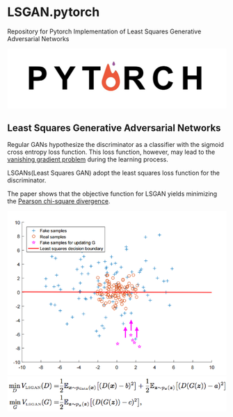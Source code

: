# LSGAN.pytorch
Repository for Pytorch Implementation of Least Squares Generative Adversarial Networks

![alt_tag](./imgs/pytorch.jpg)

## Least Squares Generative Adversarial Networks

Regular GANs hypothesize the discriminator as a classifier with the sigmoid cross entropy loss function. This loss function, however, may lead to the [vanishing gradient problem](https://en.wikipedia.org/wiki/Vanishing_gradient_problem) during the learning process.

LSGANs(Least Squares GAN) adopt the least squares loss function for the discriminator.

The paper shows that the objective function for LSGAN yields minimizing the [Pearson chi-square divergence](http://citeseerx.ist.psu.edu/viewdoc/download?doi=10.1.1.518.7353&rep=rep1&type=pdf).

![alt_tag](./imgs/objective_graph.png)
![alt_tag](./imgs/objective.png)
